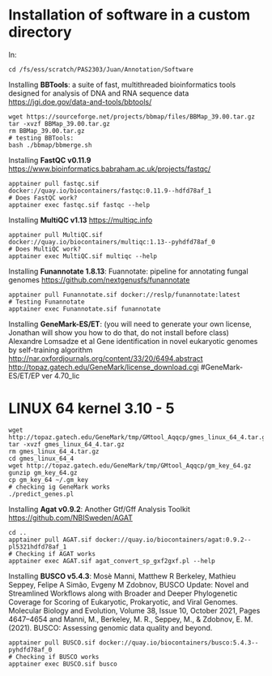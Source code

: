 # Installation of software in a custom directory

In:
```
cd /fs/ess/scratch/PAS2303/Juan/Annotation/Software
```

Installing **BBTools**: a suite of fast, multithreaded bioinformatics tools designed for analysis of DNA and RNA sequence data https://jgi.doe.gov/data-and-tools/bbtools/
```
wget https://sourceforge.net/projects/bbmap/files/BBMap_39.00.tar.gz
tar -xvzf BBMap_39.00.tar.gz
rm BBMap_39.00.tar.gz
# testing BBTools:
bash ./bbmap/bbmerge.sh
```

Installing **FastQC v0.11.9** https://www.bioinformatics.babraham.ac.uk/projects/fastqc/
```
apptainer pull fastqc.sif docker://quay.io/biocontainers/fastqc:0.11.9--hdfd78af_1
# Does FastQC work?
apptainer exec fastqc.sif fastqc --help
```

Installing **MultiQC v1.13** https://multiqc.info
```
apptainer pull MultiQC.sif docker://quay.io/biocontainers/multiqc:1.13--pyhdfd78af_0
# Does MultiQC work?
apptainer exec MultiQC.sif multiqc --help
```

Installing **Funannotate 1.8.13**: Fuannotate: pipeline for annotating fungal genomes https://github.com/nextgenusfs/funannotate
```
apptainer pull Funannotate.sif docker://reslp/funannotate:latest
# Testing Funannotate
apptainer exec Funannotate.sif funannotate
```

Installing **GeneMark-ES/ET**: (you will need to generate your own license, Jonathan will show you how to do that, do not install before class) Alexandre Lomsadze et al Gene identification in novel eukaryotic genomes by self-training algorithm http://nar.oxfordjournals.org/content/33/20/6494.abstract  http://topaz.gatech.edu/GeneMark/license_download.cgi
#GeneMark-ES/ET/EP ver 4.70_lic
# LINUX 64 kernel 3.10 - 5
```
wget http://topaz.gatech.edu/GeneMark/tmp/GMtool_Aqqcp/gmes_linux_64_4.tar.gz
tar -xvzf gmes_linux_64_4.tar.gz
rm gmes_linux_64_4.tar.gz
cd gmes_linux_64_4
wget http://topaz.gatech.edu/GeneMark/tmp/GMtool_Aqqcp/gm_key_64.gz
gunzip gm_key_64.gz
cp gm_key_64 ~/.gm_key
# checking ig GeneMark works
./predict_genes.pl
```

Installing **Agat v0.9.2**: Another Gtf/Gff Analysis Toolkit https://github.com/NBISweden/AGAT
```
cd ..
apptainer pull AGAT.sif docker://quay.io/biocontainers/agat:0.9.2--pl5321hdfd78af_1
# Checking if AGAT works
apptainer exec AGAT.sif agat_convert_sp_gxf2gxf.pl --help
```

Installing **BUSCO v5.4.3**: Mosè Manni, Matthew R Berkeley, Mathieu Seppey, Felipe A Simão, Evgeny M Zdobnov, BUSCO Update: Novel and Streamlined Workflows along with Broader and Deeper Phylogenetic Coverage for Scoring of Eukaryotic, Prokaryotic, and Viral Genomes. Molecular Biology and Evolution, Volume 38, Issue 10, October 2021, Pages 4647–4654 and Manni, M., Berkeley, M. R., Seppey, M., & Zdobnov, E. M. (2021). BUSCO: Assessing genomic data quality and beyond.
```
apptainer pull BUSCO.sif docker://quay.io/biocontainers/busco:5.4.3--pyhdfd78af_0
# Checking if BUSCO works
apptainer exec BUSCO.sif busco
```

